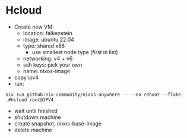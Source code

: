 # Hcloud

- Create new VM:
  - location: falkenstein
  - image: ubuntu 22.04
  - type: shared x86
    - use smallest node type (first in list)
  - networking: v4 + v6
  - ssh keys: pick your own
  - name: nixos-image
- copy ipv4
- run:

```
nix run github:nix-community/nixos-anywhere -- --no-reboot --flake .#hcloud root@IPV4
```

- wait until finished
- shutdown machine
- create snapshot, nixos-base-image
- delete machine
